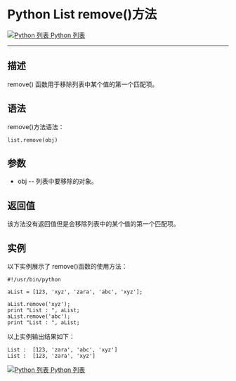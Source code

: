 Python List remove()方法
======================

 [![Python 列表](../images/up.gif) Python 列表](python-lists.html)

* * *

描述
--

remove() 函数用于移除列表中某个值的第一个匹配项。

语法
--

remove()方法语法：
```
list.remove(obj)
```
参数
--

*   obj -- 列表中要移除的对象。

返回值
---

该方法没有返回值但是会移除列表中的某个值的第一个匹配项。

实例
--

以下实例展示了 remove()函数的使用方法：
```
#!/usr/bin/python

aList = [123, 'xyz', 'zara', 'abc', 'xyz'];

aList.remove('xyz');
print "List : ", aList;
aList.remove('abc');
print "List : ", aList;
```
以上实例输出结果如下：
```
List :  [123, 'zara', 'abc', 'xyz']
List :  [123, 'zara', 'xyz']
```
 [![Python 列表](../images/up.gif) Python 列表](python-lists.html)
